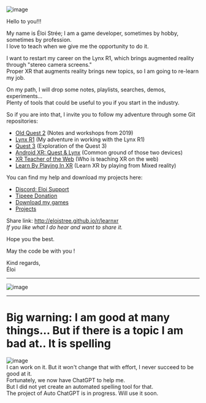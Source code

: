 ![image](https://github.com/EloiStree/EloiStree/assets/20149493/4ac5793f-777c-4ee0-b901-400d307cb913)

Hello to you!!!

My name is Éloi Strée; I am a game developer, sometimes by hobby, sometimes by profession.  
I love to teach when we give me the opportunity to do it.  

I want to restart my career on the Lynx R1, which brings augmented reality through "stereo camera screens."  
Proper XR that augments reality brings new topics, so I am going to re-learn my job.  

On my path, I will drop some notes, playlists, searches, demos, experiments...  
Plenty of tools that could be useful to you if you start in the industry.  

So if you are into that, I invite you to follow my adventure through some Git repositories:  
- [Old Quest 2](https://github.com/EloiStree/CodeAndQuestsEveryDay) (Notes and workshops from 2019)
- [Lynx R1](https://github.com/EloiStree/HelloLynxR1) (My adventure in working with the Lynx R1)
- [Quest 3](https://github.com/EloiStree/HelloQuest3) (Exploration of the Quest 3)
- [Android XR: Quest & Lynx](https://github.com/EloiStree/HelloAndroidXR) (Common ground of those two devices)
- [XR Teacher of the Web](https://github.com/EloiStree/XRTeachersOfTheWeb) (Who is teaching XR on the web)
- [Learn By Playing In XR](https://github.com/EloiStree/LearnByPlayingInXR) (Learn XR by playing from Mixed reality)

You can find my help and download my projects here:
- [Discord: Eloi Support](https://eloistree.github.io/r/discord)
- [Tipeee Donation](https://en.tipeee.com/eloistree)
- [Download my games](https://eloistree.github.io/r/download/)
- [Projects](https://github.com/EloiStree/ProjectsID)


Share link: http://eloistree.github.io/r/learnxr    
_If you like what I do hear and want to share it._    
  
Hope you the best.  
  
May the code be with you !  
  
Kind regards,  
Éloi  



----------------------------

![image](https://github.com/EloiStree/EloiStree/assets/20149493/f42e6728-9c01-4900-b953-e4412ca17bd9)


-------------

# Big warning: I am good at many things... But if there is a topic I am bad at.. It is spelling  
![image](https://github.com/EloiStree/EloiStree/assets/20149493/c611c339-aff3-4b16-b9fd-2e784fc4cc54)    
I can work on it. But it won't change that with effort, I never succeed to be good at it.  
Fortunately, we now have ChatGPT to help me.  
But I did not yet create an automated spelling tool for that.  
The project of Auto ChatGPT is in progress. Will use it soon.  
